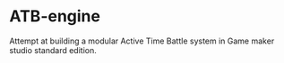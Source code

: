 # ATB-engine
Attempt at building a modular Active Time Battle system in Game maker studio standard edition.
